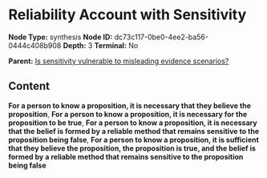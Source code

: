 # Reliability Account with Sensitivity

**Node Type:** synthesis
**Node ID:** dc73c117-0be0-4ee2-ba56-0444c408b908
**Depth:** 3
**Terminal:** No

**Parent:** [Is sensitivity vulnerable to misleading evidence scenarios?](is-sensitivity-vulnerable-to-misleading-evidence-scenarios.md)

## Content

**For a person to know a proposition, it is necessary that they believe the proposition**, **For a person to know a proposition, it is necessary for the proposition to be true**, **For a person to know a proposition, it is necessary that the belief is formed by a reliable method that remains sensitive to the proposition being false**, **For a person to know a proposition, it is sufficient that they believe the proposition, the proposition is true, and the belief is formed by a reliable method that remains sensitive to the proposition being false**
